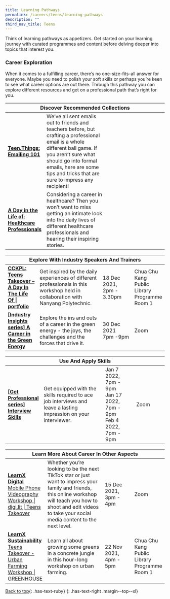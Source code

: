 ```yaml
---
title: Learning Pathways
permalink: /careers/teens/learning-pathways
description: ""
third_nav_title: Teens
---
```

Think of learning pathways as appetizers. Get started on your learning journey with curated programmes and content before delving deeper into topics that interest you.

<h3 class="has-text-ruby"><b>Career Exploration</b></h3>
When it comes to a fulfilling career, there’s no one-size-fits-all answer for everyone. Maybe you need to polish your soft skills or perhaps you’re keen to see what career options are out there. Through this pathway you can explore different resources and get on a professional path that’s right for you.

<div class="horizontal-scroll margin--bottom--lg">
  <table class="generic-table">
    <thead>
      <tr>
        <th colspan="4" class="is-uppercase has-weight-normal has-text-ruby">Discover Recommended Collections</th>
      </tr>
    </thead>
    <tbody>
      <tr>
        <td style="width: 20%;"><a href="https://www.go.gov.sg/teenthings" target="_blank" class="has-text-ruby"><b>Teen.Things: Emailing 101</b></a></td>
        <td style="width: 40%;">We’ve all sent emails out to friends and teachers before, but crafting a professional email is a whole different ball game. If you aren’t sure what should go into formal emails, here are some tips and tricks that are sure to impress any recipient!</td>
        <td style="width: 20%;"></td>
        <td style="width: 20%;"></td>
      </tr>
      <tr>
        <td><a href="#" target="_blank" class="has-text-ruby"><b>A Day in the Life of: Healthcare Professionals</b></a></td>
        <td>Considering a career in healthcare? Then you won’t want to miss getting an intimate look into the daily lives of different healthcare professionals and hearing their inspiring stories.</td>
        <td></td>
        <td></td>
      </tr>
    </tbody>
  </table>
</div>

<div class="horizontal-scroll margin--bottom--lg">
  <table class="generic-table">
    <thead>
      <tr>
        <th colspan="4" class="is-uppercase has-weight-normal has-text-ruby">Explore With Industry Speakers And Trainers</th>
      </tr>
    </thead>
    <tbody>
      <tr>
        <td style="width: 20%;"><a href="http://go.gov.sg/nlb-teensprogs" target="_blank" class="has-text-ruby"><b>CCKPL: Teens Takeover – A Day In The Life Of | portfolio</b></a></td>
        <td style="width: 40%;">Get inspired by the daily experiences of different professionals in this workshop held in collaboration with Nanyang Polytechnic.</td>
        <td style="width: 20%;">18 Dec 2021,<br>2pm - 3.30pm</td>
        <td style="width: 20%;">Chua Chu Kang Public Library<br>Programme Room 1</td>
      </tr>
      <tr>
        <td><a href="#" target="_blank" class="has-text-ruby"><b>[Industry Insights series] A Career in the Green Energy</b></a></td>
        <td>Explore the ins and outs of a career in the green energy - the joys, the challenges and the forces that drive it.</td>
        <td>30 Dec 2021<br> 7pm -9pm</td>
        <td>Zoom</td>
      </tr>
    </tbody>
  </table>
</div>

<div class="horizontal-scroll margin--bottom--lg">
  <table class="generic-table">
    <thead>
      <tr>
        <th colspan="4" class="is-uppercase has-weight-normal has-text-ruby">Use And Apply Skills</th>
      </tr>
    </thead>
    <tbody>
      <tr>
        <td style="width: 20%;"><a href="http://go.gov.sg/get-professional-series" target="_blank" class="has-text-ruby"><b>[Get Professional series] Interview Skills</b></a></td>
        <td style="width: 40%;">Get equipped with the skills required to ace job interviews and leave a lasting impression on your interviewer.</td>
        <td style="width: 20%;">Jan 7 2022, 7pm - 9pm<br>Jan 17 2022, 7pm - 9pm<br>Feb 4 2022, 7pm - 9pm</td>
        <td style="width: 20%;">Zoom</td>
      </tr>
    </tbody>
  </table>
</div>

<div class="horizontal-scroll margin--bottom--lg">
  <table class="generic-table">
    <thead>
      <tr>
        <th colspan="4" class="is-uppercase has-weight-normal has-text-ruby">Learn More About Career In Other Aspects</th>
      </tr>
    </thead>
    <tbody>
      <tr>
        <td style="width: 20%;"><a href="http://go.gov.sg/nlb-teensprogs" target="_blank" class="has-text-ruby"><b>LearnX Digital</b><br>Mobile Phone Videography Workshop | digi.lit | Teens Takeover</a></td>
        <td style="width: 40%;">Whether you’re looking to be the next TikTok star or just want to impress your family and friends, this online workshop will teach you how to shoot and edit videos to take your social media content to the next level.</td>
        <td style="width: 20%;">15 Dec 2021,<br>3pm - 4pm</td>
        <td style="width: 20%;">Zoom</td>
      </tr>
      <tr>
        <td><a href="http://go.gov.sg/nlb-teensprogs" target="_blank" class="has-text-ruby"><b>LearnX Sustainability</b><br>Teens Takeover - Urban Farming Workshop | GREENHOUSE</a></td>
        <td>Learn all about growing some greens in a concrete jungle in this hour-long workshop on urban farming.</td>
        <td>22 Nov 2021,<br>4pm - 5pm</td>
        <td>Chua Chu Kang Public Library<br>Programme Room 1</td>
      </tr>
    </tbody>
  </table>
</div>

[Back to top](#main-content){: .has-text-ruby}
{: .has-text-right .margin--top--xl}